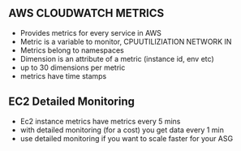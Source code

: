 
## AWS CLOUDWATCH METRICS

- Provides metrics for every service in AWS
- Metric is a variable to monitor, CPUUTILIZIATION NETWORK IN
- Metrics belong to namespaces
- Dimension is an attribute of a metric (instance id, env etc)
- up to 30 dimensions per metric
- metrics have time stamps


## EC2 Detailed Monitoring

- Ec2 instance metrics have metrics every 5 mins
- with detailed monitoring (for a cost)  you get data every 1 min
- use detailed monitoring if you want to scale faster for your ASG